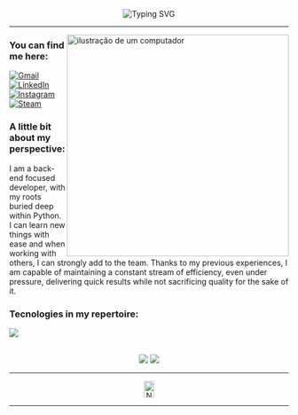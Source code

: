 <div class="title-box" align="center">
    <img src="https://readme-typing-svg.demolab.com?font=Fira+Code&size=28&duration=2000&pause=1000&color=046CF7FF&center=true&vCenter=true&width=620&height=70&lines=Hello,+my+name+is+Lucas+Aquino;Aspiring+Backend+Python+Developer;Always+in+search+of+knowledge!" alt="Typing SVG" />
</div>

---

<img src="https://raw.githubusercontent.com/MicaelliMedeiros/micaellimedeiros/master/image/computer-illustration.png" alt="ilustração de um computador" min-width="400px" max-width="400px" width="400px" align="right">

<div class="contact-box" align="left">
    <h3 class="contact-header">
        You can find me here:
    </h3>
    <p class="link-box" align="left">
        <a href="mailto:lc.aquinodeoliveira@gmail.com" title="Gmail" target="_blank">
            <img src="https://img.shields.io/badge/Gmail-D14836?logo=gmail&logoColor=white" alt="Gmail"/></a>
        <a href="https://www.linkedin.com/in/aquino-lucas/" title="LinkedIn" target="_blank">
            <img src="https://custom-icon-badges.demolab.com/badge/LinkedIn-0A66C2?logo=linkedin-white&logoColor=fff" alt="LinkedIn"/></a>
        <a href="https://www.instagram.com/cabo_perdido" title="Instagram" target="_blank">
            <img src="https://img.shields.io/badge/Instagram-%23E4405F.svg?logo=Instagram&logoColor=white" alt="Instagram"/></a>
        <a href="https://steamcommunity.com/id/clausalaerth/" title="Steam" target="_blank">
            <img src="https://img.shields.io/badge/Steam-%23000000.svg?logo=steam&logoColor=white" alt="Steam"/></a>
    </p>
</div>

<div class="about-box" align="left">
    <h3 class="perspective-header">
        A little bit about my perspective:
    </h3>
    <p class="perspective-text" text-align="justify">
        I am a back-end focused developer,
        with my roots buried deep within Python.
        I can learn new things with ease and when working with others,
        I can strongly add to the team. Thanks to my previous experiences,
        I am capable of maintaining a constant stream of efficiency, even under pressure,
        delivering quick results while not sacrificing quality for the sake of it.
    </p>
</div>

<div class="tech-box" align="left">
    <h3 class="tech-header">
        Tecnologies in my repertoire:
    </h3>
    <p class="perspective-text" align="left">
        <img src="https://skillicons.dev/icons?i=html,css,py,django,fastapi,mysql,mongodb,docker,selenium,git">
</div>

<div align="center">
    <br>
    <img src="https://github-readme-stats.vercel.app/api?username=clausalaerth&theme=radical">
    <img src="https://github-readme-stats.vercel.app/api/top-langs/?username=clausalaerth&layout=donut&theme=radical">
</div>

---

<div align="center">
    <img src="https://profile-counter.glitch.me/clausalaerth/count.svg" alt="Número de visitantes no perfil" width="19%" height="30px">
</div>

---
